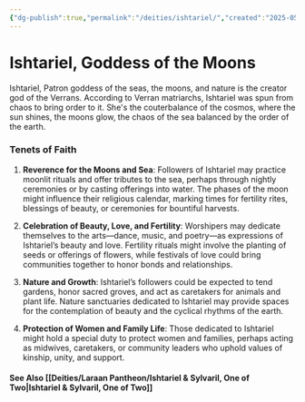 ```yaml
---
{"dg-publish":true,"permalink":"/deities/ishtariel/","created":"2025-05-12T18:46:46.943-07:00","updated":"2025-02-14T21:00:23.000-08:00"}
---
```



# Ishtariel, Goddess of the Moons
Ishtariel, Patron goddess of the seas, the moons, and nature is the creator god of the Verrans. According to Verran matriarchs, Ishtariel was spun from chaos to bring order to it. She's the couterbalance of the cosmos, where the sun shines, the moons glow, the chaos of the sea balanced by the order of the earth. 

### Tenets of Faith
1. **Reverence for the Moons and Sea**: Followers of Ishtariel may practice moonlit rituals and offer tributes to the sea, perhaps through nightly ceremonies or by casting offerings into water. The phases of the moon might influence their religious calendar, marking times for fertility rites, blessings of beauty, or ceremonies for bountiful harvests.
   
2. **Celebration of Beauty, Love, and Fertility**: Worshipers may dedicate themselves to the arts—dance, music, and poetry—as expressions of Ishtariel’s beauty and love. Fertility rituals might involve the planting of seeds or offerings of flowers, while festivals of love could bring communities together to honor bonds and relationships.

3. **Nature and Growth**: Ishtariel’s followers could be expected to tend gardens, honor sacred groves, and act as caretakers for animals and plant life. Nature sanctuaries dedicated to Ishtariel may provide spaces for the contemplation of beauty and the cyclical rhythms of the earth.

4. **Protection of Women and Family Life**: Those dedicated to Ishtariel might hold a special duty to protect women and families, perhaps acting as midwives, caretakers, or community leaders who uphold values of kinship, unity, and support.

#### See Also [[Deities/Laraan Pantheon/Ishtariel & Sylvaril, One of Two\|Ishtariel & Sylvaril, One of Two]]
